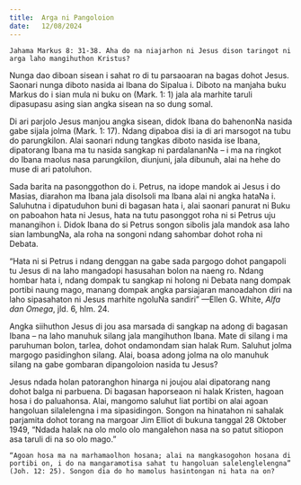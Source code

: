 ```yaml
---
title:  Arga ni Pangoloion
date:   12/08/2024
---
```


`Jahama Markus 8: 31-38. Aha do na niajarhon ni Jesus dison taringot ni arga laho mangihuthon Kristus?`

Nunga dao diboan sisean i sahat ro di tu parsaoaran na bagas dohot Jesus. Saonari nunga diboto nasida ai Ibana do Sipalua i. Diboto na manjaha buku Markus do i sian mula ni buku on (Mark. 1: 1) jala ala marhite taruli dipasupasu asing sian angka sisean na so dung somal.

Di ari parjolo Jesus manjou angka sisean, didok Ibana do bahenonNa nasida gabe sijala jolma (Mark. 1: 17). Ndang dipaboa disi ia di ari marsogot na tubu do parungkilon. Alai saonari ndung tangkas diboto nasida ise Ibana, dipatorang Ibana ma tu nasida sangkap ni pardalananNa – i ma na ringkot do Ibana maolus nasa parungkilon, diunjuni, jala dibunuh, alai na hehe do muse di ari patoluhon.

Sada barita na pasonggothon do i. Petrus, na idope mandok ai Jesus i do Masias, diarahon ma Ibana jala disolsoli ma Ibana alai ni angka hataNa i. Saluhutna i dipatuduhon buni di bagasan hata i, alai saonari panurat ni Buku on paboahon hata ni Jesus, hata na tutu pasonggot roha ni si Petrus uju manangihon i. Didok Ibana do si Petrus songon sibolis jala mandok asa laho sian lambungNa, ala roha na songoni ndang sahombar dohot roha ni Debata.

“Hata ni si Petrus i ndang denggan na gabe sada pargogo dohot pangapoli tu Jesus di na laho mangadopi hasusahan bolon na naeng ro. Ndang hombar hata i, ndang dompak tu sangkap ni holong ni Debata nang dompak portibi naung mago, manang dompak angka parsiajaran manoadahon diri na laho sipasahaton ni Jesus marhite ngoluNa sandiri” —Ellen G. White, _Alfa dan Omega_, jld. 6, hlm. 24.

Angka siihuthon Jesus di jou asa marsada di sangkap na adong di bagasan Ibana – na laho manuhuk silang jala mangihuthon Ibana. Mate di silang i ma paruhuman bolon, tarlea, dohot ondamondam sian halak Rum. Saluhut jolma margogo pasidinghon silang. Alai, boasa adong jolma na olo manuhuk silang na gabe gombaran dipangoloion nasida tu Jesus?

Jesus ndada holan patoranghon hinarga ni joujou alai dipatorang nang dohot balga ni parbuena. Di bagasan haporseaon ni halak Kristen, hagoan hosa i do paluahonsa. Alai, mangomo saluhut liat portibi on alai agoan hangoluan silalelengna i ma sipasidingon. Songon na hinatahon ni sahalak parjamita dohot torang na margoar Jim Elliot di bukuna tanggal 28 Oktober 1949, “Ndada halak na olo molo olo mangalehon nasa na so patut sitiopon asa taruli di na so olo mago.”

`“Agoan hosa ma na marhamaolhon hosana; alai na mangkasogohon hosana di portibi on, i do na mangaramotisa sahat tu hangoluan salelenglelengna” (Joh. 12: 25). Songon dia do ho mamolus hasintongan ni hata na on?`
